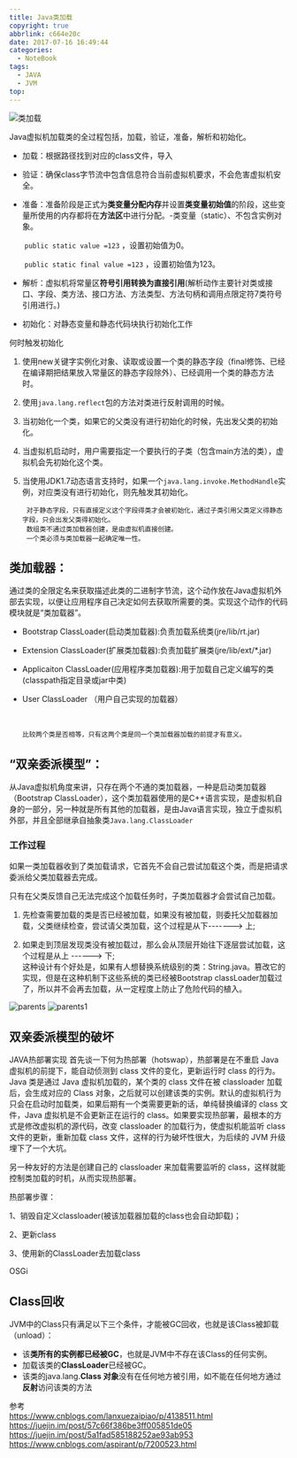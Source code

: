 ```yaml
---
title: Java类加载
copyright: true
abbrlink: c664e20c
date: 2017-07-16 16:49:44
categories:
  - NoteBook
tags:
  - JAVA
  - JVM
top: 
---
```


![类加载](load.jpg)

Java虚拟机加载类的全过程包括，加载，验证，准备，解析和初始化。

- 加载：根据路径找到对应的class文件，导入

- 验证：确保class字节流中包含信息符合当前虚拟机要求，不会危害虚拟机安全。

- 准备：准备阶段是正式为**类变量分配内存**并设置**类变量初始值**的阶段，这些变量所使用的内存都将在**方法区**中进行分配。-类变量（static）、不包含实例对象。

  ​	`public static value =123` ，设置初始值为0。

  ​	`public static final value =123` ，设置初始值为123。

- 解析：虚拟机将常量区**符号引用转换为直接引用**(解析动作主要针对类或接口、字段、类方法、接口方法、方法类型、方法句柄和调用点限定符7类符号引用进行。)

- 初始化：对静态变量和静态代码块执行初始化工作  

  <!-- more -->

何时触发初始化
1. 使用new关键字实例化对象、读取或设置一个类的静态字段（final修饰、已经在编译期把结果放入常量区的静态字段除外）、已经调用一个类的静态方法时。
2. 使用`java.lang.reflect`包的方法对类进行反射调用的时候。
3. 当初始化一个类，如果它的父类没有进行初始化的时候，先出发父类的初始化。
4. 当虚拟机启动时，用户需要指定一个要执行的子类（包含main方法的类），虚拟机会先初始化这个类。
5. 当使用JDK1.7动态语言支持时，如果一个`java.lang.invoke.MethodHandle`实例，对应类没有进行初始化，则先触发其初始化。

        对于静态字段，只有直接定义这个字段得类才会被初始化，通过子类引用父类定义得静态字段，只会出发父类得初始化。
        数组类不通过类加载器创建，是由虚拟机直接创建。
        一个类必须与类加载器一起确定唯一性。
    

## 类加载器：

通过类的全限定名来获取描述此类的二进制字节流，这个动作放在Java虚拟机外部去实现，以便让应用程序自己决定如何去获取所需要的类。实现这个动作的代码模块就是“类加载器”。

- Bootstrap ClassLoader(启动类加载器):负责加载系统类(jre/lib/rt.jar)

- Extension ClassLoader(扩展类加载器):负责加载扩展类(jre/lib/ext/*.jar)

- Applicaiton ClassLoader(应用程序类加载器):用于加载自己定义编写的类(classpath指定目录或jar中类)

- User ClassLoader （用户自己实现的加载器）

  ​	

  ```
  比较两个类是否相等，只有这两个类是同一个类加载器加载的前提才有意义。
  ```

  

## “双亲委派模型”：

从Java虚拟机角度来讲，只存在两个不通的类加载器，一种是启动类加载器（Bootstrap ClassLoader），这个类加载器使用的是C++语言实现，是虚拟机自身的一部分，另一种就是所有其他的加载器，是由Java语言实现，独立于虚拟机外部，并且全部继承自抽象类`Java.lang.ClassLoader`

### 工作过程

如果一类加载器收到了类加载请求，它首先不会自己尝试加载这个类，而是把请求委派给父类加载器去完成。   

只有在父类反馈自己无法完成这个加载任务时，子类加载器才会尝试自己加载。 

1. 先检查需要加载的类是否已经被加载，如果没有被加载，则委托父加载器加载，父类继续检查，尝试请父类加载，这个过程是从下-------> 上;

2. 如果走到顶层发现类没有被加载过，那么会从顶层开始往下逐层尝试加载，这个过程是从上 ------> 下;  
    这种设计有个好处是，如果有人想替换系统级别的类：String.java。篡改它的实现，但是在这种机制下这些系统的类已经被Bootstrap classLoader加载过了，所以并不会再去加载，从一定程度上防止了危险代码的植入。

  ![parents](parents.jpg)
  ![parents1](parents1.jpg)
## 双亲委派模型的破坏

JAVA热部署实现
首先谈一下何为热部署（hotswap），热部署是在不重启 Java 虚拟机的前提下，能自动侦测到 class 文件的变化，更新运行时 class 的行为。Java 类是通过 Java 虚拟机加载的，某个类的 class 文件在被 classloader 加载后，会生成对应的 Class 对象，之后就可以创建该类的实例。默认的虚拟机行为只会在启动时加载类，如果后期有一个类需要更新的话，单纯替换编译的 class 文件，Java 虚拟机是不会更新正在运行的 class。如果要实现热部署，最根本的方式是修改虚拟机的源代码，改变 classloader 的加载行为，使虚拟机能监听 class 文件的更新，重新加载 class 文件，这样的行为破坏性很大，为后续的 JVM 升级埋下了一个大坑。

另一种友好的方法是创建自己的 classloader 来加载需要监听的 class，这样就能控制类加载的时机，从而实现热部署。 

 热部署步骤：

1、销毁自定义classloader(被该加载器加载的class也会自动卸载)；

2、更新class

3、使用新的ClassLoader去加载class 

OSGi

## Class回收

JVM中的Class只有满足以下三个条件，才能被GC回收，也就是该Class被卸载（unload）：

   - 该**类所有的实例都已经被GC**，也就是JVM中不存在该Class的任何实例。
   - 加载该类的**ClassLoader**已经被GC。
   - 该类的java.lang.**Class 对象**没有在任何地方被引用，如不能在任何地方通过**反射**访问该类的方法


参考  
https://www.cnblogs.com/lanxuezaipiao/p/4138511.html
https://juejin.im/post/57c66f386be3ff005851de05
https://juejin.im/post/5a1fad585188252ae93ab953
https://www.cnblogs.com/aspirant/p/7200523.html